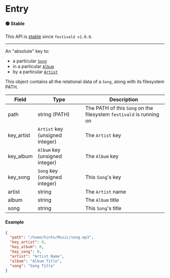 # Entry

#### 🟢 Stable
This API is [stable](../api-stability/marker.md) since `festivald v1.0.0`.

---

An "absolute" key to:
- a particular [`Song`](song.md)
- in a particular [`Album`](album.md)
- by a particular [`Artist`](artist.md)

This object contains all the relational data of a `Song`, along with its filesystem PATH.

| Field      | Type                            | Description |
|------------|---------------------------------|-------------|
| path       | string (PATH)                   | The PATH of this `Song` on the filesystem `festivald` is running on
| key_artist | `Artist` key (unsigned integer) | The `Artist` key
| key_album  | `Album` key (unsigned integer)  | The `Album` key
| key_song   | `Song` key (unsigned integer)   | This `Song`'s key
| artist     | string                          | The `Artist` name
| album      | string                          | The `Album` title
| song       | string                          | This `Song`'s title

#### Example
```json
{
  "path": "/home/hinto/Music/song.mp3",
  "key_artist": 0,
  "key_album": 0,
  "key_song": 0,
  "artist": "Artist Name",
  "album": "Album Title",
  "song": "Song Title"
}
```
